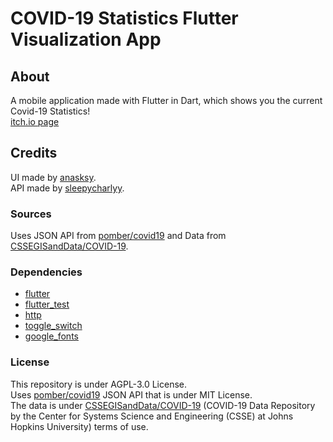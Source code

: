# COVID-19 Statistics Flutter Visualization App

## About

A mobile application made with Flutter in Dart, which shows you the current Covid-19 Statistics!  
[itch.io page](https://sleepycharlyy.itch.io/covid-19-statistics-mobile)

## Credits

UI made by [anasksy](https://github.com/anasksy).  
API made by [sleepycharlyy](https://github.com/sleepycharlyy).

### Sources

Uses JSON API from [pomber/covid19](https://github.com/pomber/covid19) and Data from [CSSEGISandData/COVID-19](https://github.com/CSSEGISandData/COVID-19/).

### Dependencies
  
- [flutter](https://flutter.dev/)
- [flutter_test](https://flutter.dev/)
- [http](https://pub.dev/packages/http)
- [toggle_switch](https://pub.dev/packages/toggle_switch)
- [google_fonts](https://pub.dev/packages/google_fonts)

### License

This repository is under AGPL-3.0 License.  
Uses [pomber/covid19](https://github.com/pomber/covid19) JSON API that is under MIT License.  
The data is under [CSSEGISandData/COVID-19](https://github.com/CSSEGISandData/COVID-19/) (COVID-19 Data Repository by the Center for Systems Science and Engineering (CSSE) at Johns Hopkins University) terms of use.
